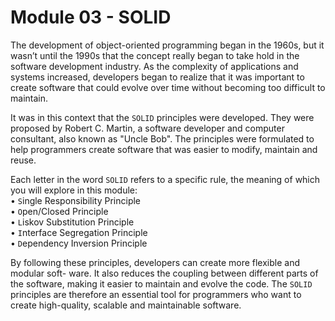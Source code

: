 # Module 03 - SOLID

The development of object-oriented programming began in the 1960s, but it wasn’t until
the 1990s that the concept really began to take hold in the software development industry.
As the complexity of applications and systems increased, developers began to realize that
it was important to create software that could evolve over time without becoming too
difficult to maintain.

It was in this context that the `SOLID` principles were developed. They were proposed by
Robert C. Martin, a software developer and computer consultant, also known as "Uncle
Bob". The principles were formulated to help programmers create software that was
easier to modify, maintain and reuse.

Each letter in the word `SOLID` refers to a specific rule, the meaning of which you will
explore in this module:\
• `S`ingle Responsibility Principle\
• `O`pen/Closed Principle\
• `L`iskov Substitution Principle\
• `I`nterface Segregation Principle\
• `D`ependency Inversion Principle

By following these principles, developers can create more flexible and modular soft-
ware. It also reduces the coupling between different parts of the software, making it
easier to maintain and evolve the code. The `SOLID` principles are therefore an essential
tool for programmers who want to create high-quality, scalable and maintainable software.

